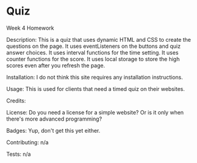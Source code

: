 # Quiz
Week 4 Homework 

Description:
This is a quiz that uses dynamic HTML and CSS to create the questions on the page. It uses eventListeners on the buttons and quiz answer choices. It uses interval functions for the time setting. It uses counter functions for the score. It uses local storage to store the high scores even after you refresh the page. 

Installation:
I do not think this site requires any installation instructions.

Usage:
This is used for clients that need a timed quiz on their websites. 

Credits:


License:
Do you need a license for a simple website? Or is it only when there's more advanced programming?

Badges:
Yup, don't get this yet either. 

Contributing:
n/a

Tests:
n/a